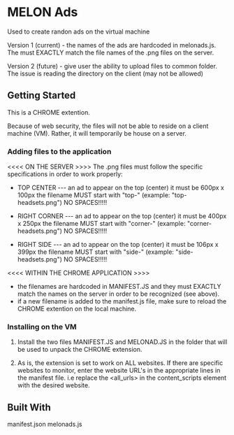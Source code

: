 # MELON Ads
Used to create randon ads on the virtual machine

Version 1 (current) - the names of the ads are hardcoded in melonads.js.  The must EXACTLY match the file names of the .png files on the server.

Version 2 (future) - give user the ability to upload files to common folder. The issue is reading the directory on the client (may not be allowed)

## Getting Started

This is a CHROME extention.

Because of web security, the files will not be able to reside on a client machine (VM). Rather, it will temporarily be house on a server.

### Adding files to the application

  <<<< ON THE SERVER >>>>
The .png files must follow the specific specifications in order to work properly:

   - TOP CENTER  --- an ad to appear on the top (center) it must be 600px x 100px
      the filename MUST start with "top-" (example: "top-headsets.png") NO SPACES!!!!!

   - RIGHT CORNER --- an ad to appear on the top (center) it must be 400px x 250px
      the filename MUST start with "corner-" (example: "corner-headsets.png") NO SPACES!!!!!

   - RIGHT SIDE --- an ad to appear on the top (center) it must be 106px x 399px
      the filename MUST start with "side-" (example: "side-headsets.png") NO SPACES!!!!!


 <<<< WITHIN THE CHROME APPLICATION >>>>

   - the filenames are hardcoded in MANIFEST.JS and they must EXACTLY match the names on the server in order to be recognized (see above).
   - if a new filename is added to the manifest.js file, make sure to reload the CHROME extention on the local machine.


### Installing on the VM

1) Install the two files MANIFEST.JS and MELONAD.JS in the folder that will be used to unpack the CHROME extension.

2) As is, the extension is set to work on ALL websites. If there are specific websites to monitor, enter the website URL's in the appropriate lines in the manifest file.  i.e replace the <all_urls> in the content_scripts element with the desired website.


## Built With

manifest.json
melonads.js